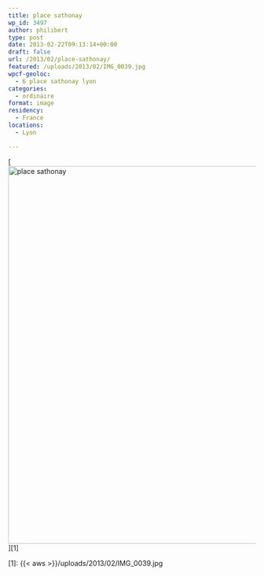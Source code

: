 ```yaml
---
title: place sathonay
wp_id: 3497
author: philibert
type: post
date: 2013-02-22T09:13:14+00:00
draft: false
url: /2013/02/place-sathonay/
featured: /uploads/2013/02/IMG_0039.jpg
wpcf-geoloc:
  - 6 place sathonay lyon
categories:
  - ordinaire
format: image
residency:
  - France
locations:
  - Lyon

---
```

[<img src="{{< aws >}}/uploads/2013/02/IMG_0039-1024x768.jpg" alt="place sathonay" width="1024" height="768" class="alignleft size-large wp-image-3498" srcset="{{< aws >}}/uploads/2013/02/IMG_0039-1024x768.jpg 1024w, {{< aws >}}/uploads/2013/02/IMG_0039-300x225.jpg 300w, {{< aws >}}/uploads/2013/02/IMG_0039-263x197.jpg 263w, {{< aws >}}/uploads/2013/02/IMG_0039-650x487.jpg 650w" sizes="(max-width: 1024px) 100vw, 1024px" />][1]

 [1]: {{< aws >}}/uploads/2013/02/IMG_0039.jpg